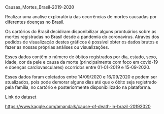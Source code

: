 Causas_Mortes_Brasil-2019-2020

Realizar uma analise exploratória das ocorrências de mortes causadas por diferentes doenças no Brasil. 

Os cartórios do Brasil decidiram disponibilizar alguns prontuários sobre as mortes registradas no Brasil desde a pandemia do coronavírus. Através dos pedidos de visualização destes gráficos é possível obter os dados brutos e fazer as nossas próprias análises ou visualizações.

Esses dados contêm o número de óbitos registrados por dia, estado, sexo, idade, cor da pele e causa da morte (principalmente com foco em covid-19 e doenças cardiovasculares) ocorridos entre 01-01-2019 e 15-09-2020.

Esses dados foram coletados entre 14/09/2020 e 16/09/2020 e podem ser atualizados, pois pode demorar alguns dias até que o óbito seja registrado pela família, no cartório e posteriormente disponibilizado na plataforma.

Link do dataset

https://www.kaggle.com/amandalk/cause-of-death-in-brazil-20192020